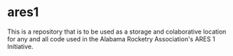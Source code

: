 # ares1
This is a repository that is to be used as a storage and colaborative location for any and all code used in the Alabama Rocketry Association's ARES 1 Initiative.
